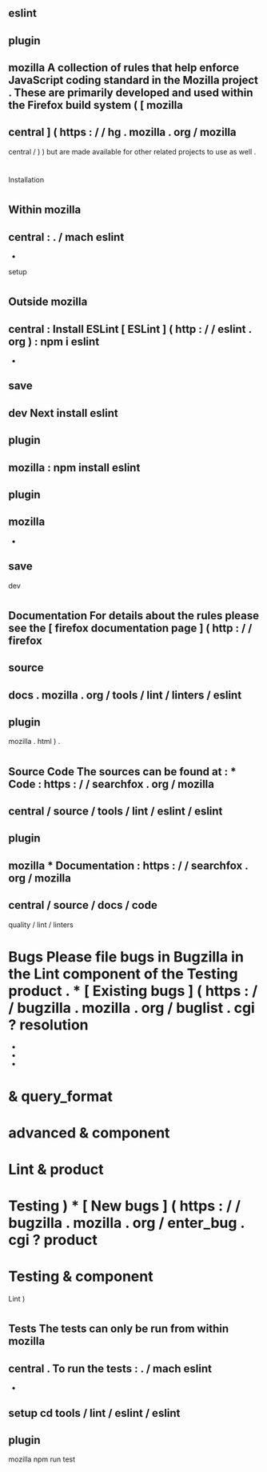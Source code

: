 #
eslint
-
plugin
-
mozilla
A
collection
of
rules
that
help
enforce
JavaScript
coding
standard
in
the
Mozilla
project
.
These
are
primarily
developed
and
used
within
the
Firefox
build
system
(
[
mozilla
-
central
]
(
https
:
/
/
hg
.
mozilla
.
org
/
mozilla
-
central
/
)
)
but
are
made
available
for
other
related
projects
to
use
as
well
.
#
#
Installation
#
#
#
Within
mozilla
-
central
:
.
/
mach
eslint
-
-
setup
#
#
#
Outside
mozilla
-
central
:
Install
ESLint
[
ESLint
]
(
http
:
/
/
eslint
.
org
)
:
npm
i
eslint
-
-
save
-
dev
Next
install
eslint
-
plugin
-
mozilla
:
npm
install
eslint
-
plugin
-
mozilla
-
-
save
-
dev
#
#
Documentation
For
details
about
the
rules
please
see
the
[
firefox
documentation
page
]
(
http
:
/
/
firefox
-
source
-
docs
.
mozilla
.
org
/
tools
/
lint
/
linters
/
eslint
-
plugin
-
mozilla
.
html
)
.
#
#
Source
Code
The
sources
can
be
found
at
:
*
Code
:
https
:
/
/
searchfox
.
org
/
mozilla
-
central
/
source
/
tools
/
lint
/
eslint
/
eslint
-
plugin
-
mozilla
*
Documentation
:
https
:
/
/
searchfox
.
org
/
mozilla
-
central
/
source
/
docs
/
code
-
quality
/
lint
/
linters
#
#
Bugs
Please
file
bugs
in
Bugzilla
in
the
Lint
component
of
the
Testing
product
.
*
[
Existing
bugs
]
(
https
:
/
/
bugzilla
.
mozilla
.
org
/
buglist
.
cgi
?
resolution
=
-
-
-
&
query_format
=
advanced
&
component
=
Lint
&
product
=
Testing
)
*
[
New
bugs
]
(
https
:
/
/
bugzilla
.
mozilla
.
org
/
enter_bug
.
cgi
?
product
=
Testing
&
component
=
Lint
)
#
#
Tests
The
tests
can
only
be
run
from
within
mozilla
-
central
.
To
run
the
tests
:
.
/
mach
eslint
-
-
setup
cd
tools
/
lint
/
eslint
/
eslint
-
plugin
-
mozilla
npm
run
test
